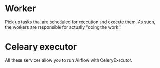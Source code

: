 # Worker

Pick up tasks that are scheduled for execution and execute them.
As such, the workers are responsible for actually "doing the work."

# Celeary executor
All these services allow you to run Airflow with CeleryExecutor.




